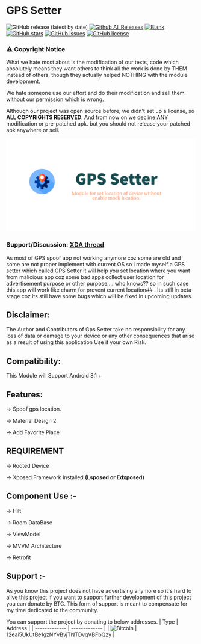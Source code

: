 # GPS Setter

![GitHub release (latest by date)](https://img.shields.io/github/v/release/Android1500/GpsSetter)
[![Github All Releases](https://img.shields.io/github/downloads/Android1500/GpsSetter/total?label=Release)]()
[![Blank](https://img.shields.io/github/downloads/Xposed-Modules-Repo/com.android1500.gpssetter/total?label=LSPosed%20Repo&logo=Android&style=flat&labelColor=F48FB1&logoColor=ffffff)](https://github.com/Xposed-Modules-Repo/com.android1500.gpssetter/releases)
[![GitHub stars](https://img.shields.io/github/stars/Android1500/GpsSetter)](https://github.com/Android1500/GpsSetter/stargazers)
[![GitHub issues](https://img.shields.io/github/issues/Android1500/GpsSetter)](https://github.com/Android1500/GpsSetter/issues)
[![GitHub license](https://img.shields.io/github/license/Android1500/GpsSetter)](https://github.com/Android1500/GpsSetter/blob/master/LICENSE)

### ⚠️ Copyright Notice

What we hate most about is the modification of our texts, code which absolutely means they want others to think all the work is done by THEM instead of others, though they actually helped NOTHING with the module development.

We hate someone use our effort and do their modification and sell them without our permission which is wrong.


Although our project was open source before, we didn't set up a license, so **ALL COPYRIGHTS RESERVED**. And from now on we decline ANY modification or pre-patched apk.  but you should not release your patched apk anywhere or sell.


![](https://github.com/Xposed-Modules-Repo/com.android1500.gpssetter/blob/main/banner.png) 

### Support/Discussion: [XDA thread](https://forum.xda-developers.com/t/app-xposed-8-1-12x-gps-setter-set-device-location.4454879/)


As most of GPS spoof app not working anymore coz some are old and some are not proper implement with current OS so i made myself a GPS setter which called GPS Setter it will help you set location where you want from malicious app coz some bad apps collect user location for advertisement purpose or other purpose.... who knows?? so in such case this app will work like charm for prevent current location## . Its still in beta stage coz its still have some bugs which will be fixed in upcoming updates.




## Disclaimer:

The Author and Contributors of Gps Setter take no responsibility for any loss of data or damage to your device or any other consequences that arise as a result of using this application Use it your own Risk.  

## Compatibility:  

This Module will Support Android 8.1 +  

## Features:

-> Spoof gps location. 

-> Material Design 2

-> Add Favorite Place


 ## REQUIREMENT 
  
 -> Rooted Device 
 
 -> Xposed Framework Installed **(Lsposed or Edxposed)**
 

## Component Use :-

-> Hilt

-> Room DataBase

-> ViewModel

-> MVVM Architecture

-> Retrofit

## Support :-

As you know this project does not have advertising anymore so it's hard to alive this project if you want to support further development of this project you can donate by BTC. This form of support is meant to compensate for my time dedicated to the community.

You can support the project by donating to below addresses.
| Type  | Address |
| ------------- | ------------- |
| <img src="https://en.bitcoin.it/w/images/en/2/29/BC_Logo_.png" alt="Bitcoin" width="50"/>  | 12eai5UkUtBe1gzNYvBvjTNTDvqVBFbQzy  |


